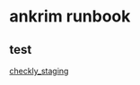 # ankrim runbook



## test

[checkly_staging](https://console.demo.transposit.com/mc/t/spackle/actions/checkly_staging)
